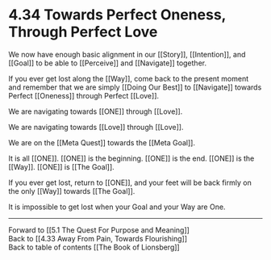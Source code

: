 # 4.34 Towards Perfect Oneness, Through Perfect Love

We now have enough basic alignment in our [[Story]], [[Intention]], and [[Goal]] to be able to [[Perceive]] and [[Navigate]] together. 

If you ever get lost along the [[Way]], come back to the present moment and remember that we are simply [[Doing Our Best]] to [[Navigate]] towards Perfect [[Oneness]] through Perfect [[Love]]. 

We are navigating towards [[ONE]] through [[Love]]. 

We are navigating towards [[Love]] through [[Love]].

We are on the [[Meta Quest]] towards the [[Meta Goal]]. 

It is all [[ONE]]. [[ONE]] is the beginning. [[ONE]] is the end. [[ONE]] is the [[Way]]. [[ONE]] is [[The Goal]]. 

If you ever get lost, return to [[ONE]], and your feet will be back firmly on the only [[Way]] towards [[The Goal]].  

It is impossible to get lost when your Goal and your Way are One. 

___

Forward to [[5.1 The Quest For Purpose and Meaning]]  
Back to [[4.33 Away From Pain, Towards Flourishing]]    
Back to table of contents [[The Book of Lionsberg]]  
